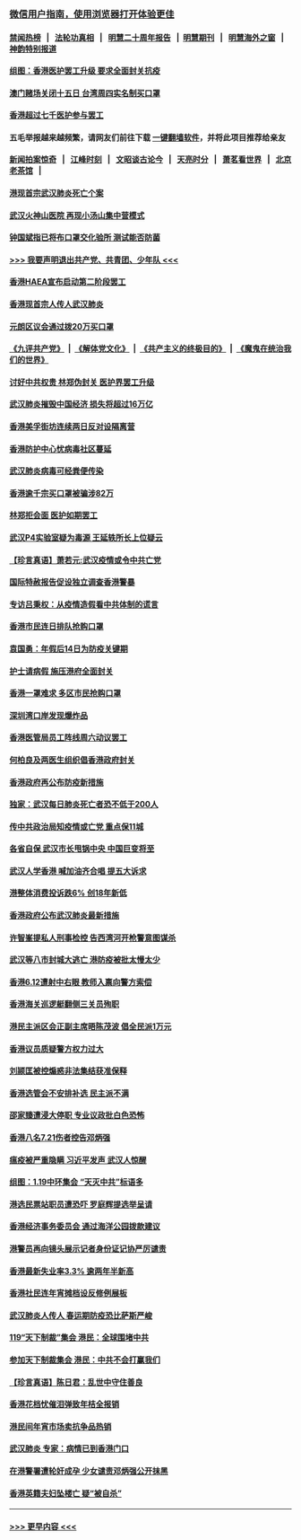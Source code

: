 ### [微信用户指南，使用浏览器打开体验更佳](https://github.com/gfw-breaker/banned-news1/blob/master/indexes/wechat-guide.md?t=0)
#### [禁闻热榜](热点新闻.md?t=0)  &nbsp;&nbsp;|&nbsp;&nbsp; [法轮功真相](https://github.com/gfw-breaker/truth/blob/master/README.md?t=0) &nbsp;&nbsp;|&nbsp;&nbsp; [明慧二十周年报告](https://github.com/gfw-breaker/mh-reports/blob/master/README.md?t=0) &nbsp;&nbsp;|&nbsp;&nbsp;[明慧期刊](https://github.com/gfw-breaker/mh-qikan) &nbsp;&nbsp;|&nbsp;&nbsp; [明慧海外之窗](https://github.com/gfw-breaker/mh-news/blob/master/README.md?t=0) &nbsp;&nbsp;|&nbsp;&nbsp; [神韵特别报道](https://github.com/gfw-breaker/mh-news/blob/master/shenyun.md?t=0)
#### [组图：香港医护罢工升级 要求全面封关抗疫](../pages/nsc415/n11844107.md?t=02052102) 
#### [澳门赌场关闭十五日 台湾周四实名制买口罩](../pages/nsc415/n11845083.md?t=02052102) 
#### [香港超过七千医护参与罢工](../pages/nsc415/n11845051.md?t=02052102) 
#### 五毛举报越来越频繁，请网友们前往下载 [一键翻墙软件](https://github.com/gfw-breaker/ssr-accounts)，并将此项目推荐给亲友
#### [新闻拍案惊奇](https://github.com/gfw-breaker/banned-news1/blob/master/pages/link4.md) &nbsp;&nbsp;|&nbsp;&nbsp; [江峰时刻](https://github.com/gfw-breaker/banned-news1/blob/master/pages/link4.md) &nbsp;&nbsp;|&nbsp;&nbsp; [文昭谈古论今](https://github.com/gfw-breaker/banned-news1/blob/master/pages/link4.md) &nbsp;&nbsp;|&nbsp;&nbsp; [天亮时分](https://github.com/gfw-breaker/banned-news1/blob/master/pages/link4.md) &nbsp;&nbsp;|&nbsp;&nbsp; [萧茗看世界](https://github.com/gfw-breaker/banned-news1/blob/master/pages/link4.md) &nbsp;&nbsp;|&nbsp;&nbsp; [北京老茶馆](https://github.com/gfw-breaker/banned-news1/blob/master/pages/link4.md) &nbsp;&nbsp;|&nbsp;&nbsp; 
#### [港现首宗武汉肺炎死亡个案](../pages/nsc415/n11844998.md?t=02052102) 
#### [武汉火神山医院 再现小汤山集中营模式](../pages/nsc415/n11844763.md?t=02052102) 
#### [钟国斌指已将布口罩交化验所 测试能否防菌](../pages/nsc415/n11842783.md?t=02052102) 
#### [>>> 我要声明退出共产党、共青团、少年队 <<<](https://github.com/begood0513/goodnews/blob/master/quit/letter.md) 
#### [香港HAEA宣布启动第二阶段罢工](../pages/nsc415/n11842723.md?t=02052102) 
#### [香港现首宗人传人武汉肺炎](../pages/nsc415/n11842766.md?t=02052102) 
#### [元朗区议会通过拨20万买口罩](../pages/nsc415/n11842754.md?t=02052102) 
#### [《九评共产党》](https://github.com/begood0513/9ping.md/blob/master/README.md) &nbsp;|&nbsp; [《解体党文化》](../../../../jtdwh.md/blob/master/README.md)  &nbsp;|&nbsp; [《共产主义的终极目的》](../../../../gczydzjmd.md/blob/master/README.md) &nbsp;|&nbsp; [《魔鬼在统治我们的世界》](../../../../mgztzwmdsj.md/blob/master/README.md) 
#### [讨好中共权贵 林郑伪封关 医护界罢工升级](../pages/nsc415/n11842359.md?t=02052102) 
#### [武汉肺炎摧毁中国经济 损失将超过16万亿](../pages/nsc415/n11839723.md?t=02052102) 
#### [香港美孚街坊连续两日反对设隔离营](../pages/nsc415/n11839962.md?t=02052102) 
#### [香港防护中心忧病毒社区蔓延](../pages/nsc415/n11839933.md?t=02052102) 
#### [武汉肺炎病毒可经粪便传染](../pages/nsc415/n11839939.md?t=02052102) 
#### [香港逾千宗买口罩被骗涉82万](../pages/nsc415/n11839914.md?t=02052102) 
#### [林郑拒会面 医护如期罢工](../pages/nsc415/n11839892.md?t=02052102) 
#### [武汉P4实验室疑为毒源 王延轶所长上位疑云](../pages/nsc415/n11835543.md?t=02052102) 
#### [【珍言真语】萧若元:武汉疫情或令中共亡党](../pages/nsc415/n11829394.md?t=02052102) 
#### [国际特赦报告促设独立调查香港警暴](../pages/nsc415/n11833845.md?t=02052102) 
#### [专访吕秉权：从疫情造假看中共体制的谎言](../pages/nsc415/n11833813.md?t=02052102) 
#### [香港市民连日排队抢购口罩](../pages/nsc415/n11833794.md?t=02052102) 
#### [袁国勇：年假后14日为防疫关键期](../pages/nsc415/n11831088.md?t=02052102) 
#### [护士请病假 施压港府全面封关](../pages/nsc415/n11831030.md?t=02052102) 
#### [香港一罩难求 多区市民抢购口罩](../pages/nsc415/n11831002.md?t=02052102) 
#### [深圳湾口岸发现爆炸品](../pages/nsc415/n11828802.md?t=02052102) 
#### [香港医管局员工阵线周六动议罢工](../pages/nsc415/n11828762.md?t=02052102) 
#### [何柏良及两医生组织倡香港政府封关](../pages/nsc415/n11828749.md?t=02052102) 
#### [香港政府再公布防疫新措施](../pages/nsc415/n11828716.md?t=02052102) 
#### [独家：武汉每日肺炎死亡者恐不低于200人](../pages/nsc415/n11828240.md?t=02052102) 
#### [传中共政治局知疫情或亡党 重点保11城](../pages/nsc415/n11828145.md?t=02052102) 
#### [各省自保 武汉市长甩锅中央 中国巨变将至](../pages/nsc415/n11828021.md?t=02052102) 
#### [武汉人学香港 喊加油齐合唱 提五大诉求](../pages/nsc415/n11827046.md?t=02052102) 
#### [港整体消费投诉跌6% 创18年新低](../pages/nsc415/n11817280.md?t=02052102) 
#### [香港政府公布武汉肺炎最新措施](../pages/nsc415/n11817152.md?t=02052102) 
#### [许智峯提私人刑事检控 告西湾河开枪警意图谋杀](../pages/nsc415/n11817132.md?t=02052102) 
#### [武汉等八市封城大逃亡 港防疫被批太慢太少](../pages/nsc415/n11817058.md?t=02052102) 
#### [香港6.12遭射中右眼 教师入禀向警方索偿](../pages/nsc415/n11814678.md?t=02052102) 
#### [香港海关巡逻艇翻侧三关员殉职](../pages/nsc415/n11814604.md?t=02052102) 
#### [港民主派区会正副主席晤陈茂波 倡全民派1万元](../pages/nsc415/n11814582.md?t=02052102) 
#### [香港议员质疑警方权力过大](../pages/nsc415/n11814560.md?t=02052102) 
#### [刘颕匡被控煽惑非法集结获准保释](../pages/nsc415/n11811727.md?t=02052102) 
#### [香港选管会不安排补选 民主派不满](../pages/nsc415/n11811691.md?t=02052102) 
#### [邵家臻遭浸大停职 专业议政批白色恐怖](../pages/nsc415/n11811670.md?t=02052102) 
#### [香港八名7.21伤者控告邓炳强](../pages/nsc415/n11811623.md?t=02052102) 
#### [瘟疫被严重隐瞒 习近平发声 武汉人惊醒](../pages/nsc415/n11811186.md?t=02052102) 
#### [组图：1.19中环集会 “天灭中共”标语多](../pages/nsc415/n11809514.md?t=02052102) 
#### [港选民票站职员遭恐吓 罗庭辉提选举呈请](../pages/nsc415/n11808914.md?t=02052102) 
#### [香港经济事务委员会 通过海洋公园拨款建议](../pages/nsc415/n11808906.md?t=02052102) 
#### [港警员再向镜头展示记者身份证记协严厉谴责](../pages/nsc415/n11808888.md?t=02052102) 
#### [香港最新失业率3.3% 逾两年半新高](../pages/nsc415/n11808887.md?t=02052102) 
#### [香港社民连年宵摊档设反修例展板](../pages/nsc415/n11808857.md?t=02052102) 
#### [武汉肺炎人传人 春运期防疫恐比萨斯严峻](../pages/nsc415/n11808739.md?t=02052102) 
#### [119“天下制裁”集会 港民：全球围堵中共](../pages/nsc415/n11806318.md?t=02052102) 
#### [参加天下制裁集会 港民：中共不会打赢我们](../pages/nsc415/n11806596.md?t=02052102) 
#### [【珍言真语】陈日君：乱世中守住善良](../pages/nsc415/n11806247.md?t=02052102) 
#### [香港花档忧催泪弹致年桔全报销](../pages/nsc415/n11806130.md?t=02052102) 
#### [港民间年宵市场卖抗争品热销](../pages/nsc415/n11806073.md?t=02052102) 
#### [武汉肺炎 专家：病情已到香港门口](../pages/nsc415/n11806020.md?t=02052102) 
#### [在港警署遭轮奸成孕 少女谴责邓炳强公开抹黑](../pages/nsc415/n11805981.md?t=02052102) 
#### [香港英籍夫妇坠楼亡 疑“被自杀”](../pages/nsc415/n11805937.md?t=02052102) 

----
#### [ >>> 更早内容 <<< ](../indexes/nsc415-earlier.md)
